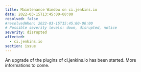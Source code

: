 ```yaml
---
title: Maintenance Window on ci.jenkins.io
date: 2022-03-15T13:45:00-00:00
resolved: false
#resolvedWhen: 2022-03-15T15:45:00-00:00
# Possible severity levels: down, disrupted, notice
severity: disrupted
affected:
  - ci.jenkins.io
section: issue
---
```


An upgrade of the plugins of ci.jenkins.io has been started. More informations to come.

<!--
# See [security advisory](https://www.jenkins.io/security/advisory/2022-01-12/)
# [changelog](https://www.jenkins.io/changelog-stable/#v2.319.2) 
# and [upgrade guide](https://www.jenkins.io/doc/upgrade-guide/2.319/#upgrading-to-jenkins-lts-2-319-2).
-->
